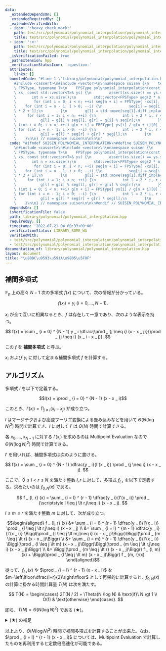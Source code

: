 ```yaml
---
data:
  _extendedDependsOn: []
  _extendedRequiredBy: []
  _extendedVerifiedWith:
  - icon: ':heavy_check_mark:'
    path: test/src/polynomial/polynomial_interpolation/polynomial_interpolation.test.cpp
    title: test/src/polynomial/polynomial_interpolation/polynomial_interpolation.test.cpp
  - icon: ':x:'
    path: test/src/polynomial/polynomial_interpolation/polynomial_interpolation_2.test.cpp
    title: test/src/polynomial/polynomial_interpolation/polynomial_interpolation_2.test.cpp
  _isVerificationFailed: true
  _pathExtension: hpp
  _verificationStatusIcon: ':question:'
  attributes:
    links: []
  bundledCode: "#line 1 \"library/polynomial/polynomial_interpolation.hpp\"\n\n\n\n\
    #include <cassert>\n#include <vector>\n\nnamespace suisen {\n    template <typename\
    \ FPSType, typename T>\n    FPSType polynomial_interpolation(const std::vector<T>&\
    \ xs, const std::vector<T>& ys) {\n        assert(xs.size() == ys.size());\n \
    \       int n = xs.size();\n        std::vector<FPSType> seg(2 * n), g(2 * n);\n\
    \        for (int i = 0; i < n; ++i) seg[n + i] = FPSType{ -xs[i], 1 };\n    \
    \    for (int i = n - 1; i > 0; --i) {\n            seg[i] = seg[i * 2] * seg[i\
    \ * 2 + 1];\n        }\n        g[1] = std::move(seg[1].diff_inplace());\n   \
    \     for (int i = 1; i < n; ++i) {\n            int l = 2 * i, r = l + 1;\n \
    \           g[l] = g[i] % seg[l], g[r] = g[i] % seg[r];\n        }\n        for\
    \ (int i = 0; i < n; ++i) g[n + i] = FPSType{ ys[i] / g[n + i][0] };\n       \
    \ for (int i = n - 1; i > 0; --i) {\n            int l = 2 * i, r = l + 1;\n \
    \           g[i] = g[l] * seg[r] + g[r] * seg[l];\n        }\n        return g[1];\n\
    \    }\n\n} // namespace suisen\n\n\n\n"
  code: "#ifndef SUISEN_POLYNOMIAL_INTERPOLATION\n#define SUISEN_POLYNOMIAL_INTERPOLATION\n\
    \n#include <cassert>\n#include <vector>\n\nnamespace suisen {\n    template <typename\
    \ FPSType, typename T>\n    FPSType polynomial_interpolation(const std::vector<T>&\
    \ xs, const std::vector<T>& ys) {\n        assert(xs.size() == ys.size());\n \
    \       int n = xs.size();\n        std::vector<FPSType> seg(2 * n), g(2 * n);\n\
    \        for (int i = 0; i < n; ++i) seg[n + i] = FPSType{ -xs[i], 1 };\n    \
    \    for (int i = n - 1; i > 0; --i) {\n            seg[i] = seg[i * 2] * seg[i\
    \ * 2 + 1];\n        }\n        g[1] = std::move(seg[1].diff_inplace());\n   \
    \     for (int i = 1; i < n; ++i) {\n            int l = 2 * i, r = l + 1;\n \
    \           g[l] = g[i] % seg[l], g[r] = g[i] % seg[r];\n        }\n        for\
    \ (int i = 0; i < n; ++i) g[n + i] = FPSType{ ys[i] / g[n + i][0] };\n       \
    \ for (int i = n - 1; i > 0; --i) {\n            int l = 2 * i, r = l + 1;\n \
    \           g[i] = g[l] * seg[r] + g[r] * seg[l];\n        }\n        return g[1];\n\
    \    }\n\n} // namespace suisen\n\n\n#endif // SUISEN_POLYNOMIAL_INTERPOLATION\n"
  dependsOn: []
  isVerificationFile: false
  path: library/polynomial/polynomial_interpolation.hpp
  requiredBy: []
  timestamp: '2022-07-21 04:00:33+09:00'
  verificationStatus: LIBRARY_SOME_WA
  verifiedWith:
  - test/src/polynomial/polynomial_interpolation/polynomial_interpolation_2.test.cpp
  - test/src/polynomial/polynomial_interpolation/polynomial_interpolation.test.cpp
documentation_of: library/polynomial/polynomial_interpolation.hpp
layout: document
title: "\u88DC\u9593\u591A\u9805\u5F0F"
---
```

## 補間多項式

$\mathbb{F} _ p$ 上の高々 $N - 1$ 次の多項式 $f(x)$ について、次の情報が分かっている。

$$
f(x _ i) = y _ i\ (i = 0, \ldots, N - 1).
$$

$x _ i$ が全て互いに相異なるとき、$f$ は存在して一意であり、次のような表示を持つ。

$$
f(x) = \sum _ {i = 0} ^ {N - 1} y _ i \dfrac{\prod _ {j \neq i} (x - x _ j)}{\prod _ {j \neq i} (x _ i - x _ j)}.
$$

この $f$ を __補間多項式__ と呼ぶ。

$x _ i$ および $y _ i$ に対して定まる補間多項式 $f$ を計算する。

## アルゴリズム

多項式 $l$ を以下で定義する。

$$l(x) = \prod _ {i = 0} ^ {N - 1} (x - x _ i)$$

このとき、$\displaystyle l'(x _ i) = \prod _ {j \neq i} (x _ i - x _ j)$ が成り立つ。

$l$ はマージテクおよび高速フーリエ変換による畳み込みなどを用いて $\Theta(N (\log N) ^ 2)$ 時間で計算でき、$l$ に対して $l'$ は $\Theta(N)$ 時間で計算できる。

各 $x _ 0, \ldots, x _ {N - 1}$ に対する $l'(x _ i)$ を求めるのは Multipoint Evaluation なので $\Theta(N (\log N) ^ 2)$ 時間で計算できる。

$l'$ を用いれば、補間多項式は次のように書ける。

$$
f(x) = \sum _ {i = 0} ^ {N - 1} \dfrac{y _ i}{l'(x _ i)} \prod _ {j \neq i} (x - x _ j).
$$

ここで、$0\leq l\lt r\leq N$ を満たす整数 $l, r$ に対して、多項式 $f _ {l, r}$ を以下で定義する。求めたいのは $f _ {0, N}(x)$ である。

$$
f _ {l, r} (x) = \sum _ {i = l} ^ {r - 1} \dfrac{y _ i}{l'(x _ i)} \prod _ {\scriptstyle l \leq j \lt r,j\neq i} (x - x _ j).
$$

$l\leq m\leq r$ を満たす整数 $m$ に対して、次が成り立つ。

$$\begin{aligned}
f _ {l, r} (x)
&= \sum _ {i = l} ^ {r - 1} \dfrac{y _ i}{l'(x _ i)} \prod _ {l \leq j \lt r,j\neq i} (x - x _ j) \\
&= \sum _ {i = l} ^ {m - 1} \dfrac{y _ i}{l'(x _ i)} \Biggl(\prod _ {l \leq j \lt m,j\neq i} (x - x _ j)\Biggr)\Biggl(\prod _ {m \leq j \lt r} (x - x _ j)\Biggr) \\
&+ \sum _ {i = m} ^ {r - 1} \dfrac{y _ i}{l'(x _ i)} \Biggl(\prod _ {l \leq j \lt m} (x - x _ j)\Biggr)\Biggl(\prod _ {m \leq j \lt r,j\neq i} (x - x _ j)\Biggr) \\
&= \Biggl(\prod _ {m \leq j \lt r} (x - x _ j)\Biggr) f _ {l, m}(x) + \Biggl(\prod _ {l \leq j \lt m} (x - x _ j)\Biggr) f _ {m, r}(x)
\end{aligned}$$

従って、$f _ {l, r}(x)$ や $\prod _ {i = l} ^ {r - 1} (x - x _ i)$ を $m=\left\lfloor\dfrac{l+r}{2}\right\rfloor$ として再帰的に計算すると、$f _ {0, N}(x)$ の計算に掛かる時間計算量 $T(N)$ は次を満たす。

$$
T(N) = \begin{cases} 2T(N / 2) + \Theta(N \log N) & \text{if}\ N \gt 1 \\ O(1) & \text{otherwise} \end{cases}.
$$

即ち、$T(N) = \Theta(N (\log N) ^ 2)$ である (★)。

<details>
<summary> (★) の補足 </summary>

http://homepages.math.uic.edu/~leon/cs-mcs401-s08/handouts/extended_master_theorem.pdf の $(3')$ で $a = b = 2, \alpha = 1$ とすることで、$T(N) = \Theta(N (\log N) ^ 2)$ を得る。(補足終)

</details>

以上より、$\Theta(N (\log N) ^ 2)$ 時間で補間多項式を計算することが出来た。なお、$\prod _ {i = l} ^ {r - 1} (x - x _ i)$ については、Multipoint Evaluation で計算したものを再利用すると定数倍高速化が可能である。
